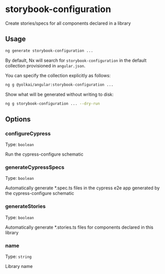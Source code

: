 # storybook-configuration

Create stories/specs for all components declared in a library

## Usage

```bash
ng generate storybook-configuration ...
```

By default, Nx will search for `storybook-configuration` in the default collection provisioned in `angular.json`.

You can specify the collection explicitly as follows:

```bash
ng g @yolkai/angular:storybook-configuration ...
```

Show what will be generated without writing to disk:

```bash
ng g storybook-configuration ... --dry-run
```

## Options

### configureCypress

Type: `boolean`

Run the cypress-configure schematic

### generateCypressSpecs

Type: `boolean`

Automatically generate \*.spec.ts files in the cypress e2e app generated by the cypress-configure schematic

### generateStories

Type: `boolean`

Automatically generate \*.stories.ts files for components declared in this library

### name

Type: `string`

Library name
